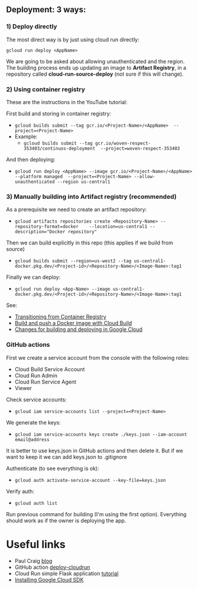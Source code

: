 ## Deployment: 3 ways:


### 1) Deploy directly
The most direct way is by just using cloud run directly:

`gcloud run deploy <AppName>`

We are going to be asked about allowing unauthenticated and the region.
The building process ends up updating an image to **Artifact Registry**, in a repository called **cloud-run-source-deploy** (not sure if this will change).

### 2) Using container registry

These are the instructions in the YouTube tutorial:
 
First build and storing in container registry: 
- `gcloud builds submit --tag gcr.io/<Project-Name>/<AppName>  --project=<Project-Name>`
- Example: 
    - `gcloud builds submit --tag gcr.io/woven-respect-353403/continuos-deployment  --project=woven-respect-353403`

And then deploying: 
- `gcloud run deploy <AppName> --image gcr.io/<Project-Name>/<AppName> --platform managed  --project=<Project-Name> --allow-unauthenticated --region us-central1`

### 3) Manually building into Artifact registry (recommended)

As a prerequisite we need to create an artifact repository:

- `gcloud artifacts repositories create <Repository-Name> --repository-format=docker    --location=us-central1 --description="Docker repository"`

Then we can build explicitly in this repo (this applies if we build from source)

- `gcloud builds submit --region=us-west2 --tag us-central1-docker.pkg.dev/<Project-id>/<Repository-Name>/<Image-Name>:tag1`

Finally we can deploy:

- `gcloud run deploy <App-Name> --image us-central1-docker.pkg.dev/<Project-id>/<Repository-Name>/<Image-Name>:tag1`

See:
- [Transitioning from Container Registry](https://cloud.google.com/artifact-registry/docs/transition/transition-from-gcr?_ga=2.44742244.-191396548.1655265501)
- [Build and push a Docker image with Cloud Build](https://cloud.google.com/build/docs/build-push-docker-image)
- [Changes for building and deploying in Google Cloud](https://cloud.google.com/artifact-registry/docs/transition/changes-gcp?hl=en)


### GitHub actions

First we create a service account from the console with the following roles:
- Cloud Build Service Account
- Cloud Run Admin
- Cloud Run Service Agent
- Viewer

Check service accounts: 
- `gcloud iam service-accounts list --project=<Project-Name>`

We generate the keys: 

- `gcloud iam service-accounts keys create ./keys.json --iam-account email@address`

It is better to use keys.json in GitHub actions and then delete it. But if we want to 
keep it we can add keys.json to .gitignore

Authenticate (to see everything is ok): 

- `gcloud auth activate-service-account --key-file=keys.json`

Verify auth: 
- `gcloud auth list`

Run previous command for building (I'm using the first option). Everything should work as if the owner is deploying the app.

# Useful links
* Paul Craig [blog](https://dev.to/pcraig3/quickstart-continuous-deployment-to-google-cloud-run-using-github-actions-fna)
* GitHub action [deploy-cloudrun](https://github.com/google-github-actions/deploy-cloudrun)
* Cloud Run simple Flask application [tutorial](https://cloud.google.com/run/docs/quickstarts/build-and-deploy/python)
* [Installing Google Cloud SDK](https://cloud.google.com/sdk/docs/install)